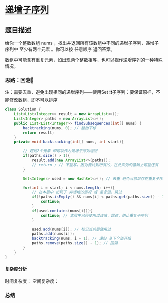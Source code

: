 # [递增子序列](递增子序列"[题目地址](https://leetcode.cn/problems/non-decreasing-subsequences/description/)")

## 题目描述
给你一个整数数组 nums ，找出并返回所有该数组中不同的递增子序列，递增子序列中 至少有两个元素 。你可以按 任意顺序 返回答案。

数组中可能含有重复元素，如出现两个整数相等，也可以视作递增序列的一种特殊情况。

### 思路：回溯🌟

注：需要去重，避免出现相同的递增序列——使用Set
❗️❗️子序列：要保证原样，不能修改数组，即不可以排序

```java
class Solution {
    List<List<Integer>> result = new ArrayList<>();
    List<Integer> paths = new ArrayList<>();
    public List<List<Integer>> findSubsequences(int[] nums) {
        backtracking(nums, 0); // 起始下标
        return result;
    }
    private void backtracking(int[] nums, int start){

        // 超过2个元素 即可以作为递增子序列返回
        if(paths.size() > 1){
            result.add(new ArrayList<>(paths));
            // return ; // 不能写，因为要找到所有的，在此系列的基础上可能还有
        }

        Set<Integer> used = new HashSet<>(); // 去重 避免当前层存在重复子序列

        for(int i = start; i < nums.length; i++){
            // 在本层中 出现了 非递增的情况 或 重复值，跳过
            if(!paths.isEmpty() && nums[i] < paths.get(paths.size() - 1)){
                continue;
            }
            if(used.contains(nums[i])){
                continue; // 本层中已经使用过该值，跳过，防止重复子序列
            }

            used.add(nums[i]); // 标记当前层使用过
            paths.add(nums[i]);
            backtracking(nums, i + 1); // 递归 从下个值开始
            paths.remove(paths.size() - 1); // 回溯
        }
    }
}
```

#### 复杂度分析
时间复杂度：
空间复杂度：

### 总结
